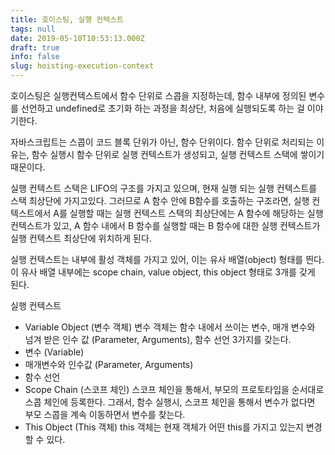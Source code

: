```yaml
---
title: 호이스팅, 실행 컨텍스트
tags: null
date: 2019-05-10T10:53:13.000Z
draft: true
info: false
slug: hoisting-execution-context
---
```


호이스팅은 실행컨텍스트에서 함수 단위로 스콥을 지정하는데, 함수 내부에 정의된 변수를 선언하고 undefined로 초기화 하는 과정을 최상단, 처음에 실행되도록 하는 걸 이야기한다.

자바스크립트는 스콥이 코드 블록 단위가 아닌, 함수 단위이다. 함수 단위로 처리되는 이유는, 함수 실행시 함수 단위로 실행 컨텍스트가 생성되고, 실행 컨텍스트 스택에 쌓이기 때문이다.

실행 컨텍스트 스택은 LIFO의 구조를 가지고 있으며, 현재 실행 되는 실행 컨텍스트를 스택 최상단에 가지고있다. 그러므로 A 함수 안에 B함수를 호출하는 구조라면, 실행 컨텍스트에서 A를 실행할 때는 실행 컨텍스트 스택의 최상단에는 A 함수에 해당하는 실행 컨텍스트가 있고, A 함수 내에서 B 함수를 실행할 때는 B 함수에 대한 실행 컨텍스트가 실행 컨텍스트 최상단에 위치하게 된다.

실행 컨텍스트는 내부에 활성 객체를 가지고 있어, 이는 유사 배열(object) 형태를 띈다. 이 유사 배열 내부에는 scope chain, value object, this object 형태로 3개를 갖게 된다.

실행 컨텍스트

- Variable Object (변수 객체)
  변수 객체는 함수 내에서 쓰이는 변수, 매개 변수와 넘겨 받은 인수 값 (Parameter, Arguments), 함수 선언 3가지를 갖는다.
- 변수 (Variable)
- 매개변수와 인수값 (Parameter, Arguments)
- 함수 선언
- Scope Chain (스코프 체인)
  스코프 체인을 통해서, 부모의 프로토타입을 순서대로 스콥 체인에 등록한다.
  그래서, 함수 실행시, 스코프 체인을 통해서 변수가 없다면 부모 스콥을 계속 이동하면서 변수를 찾는다.
- This Object (This 객체)
  this 객체는 현재 객체가 어떤 this를 가지고 있는지 변경할 수 있다.